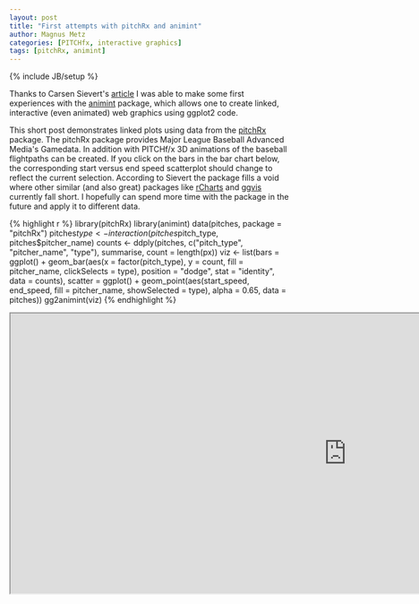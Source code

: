 ```yaml
---
layout: post
title: "First attempts with pitchRx and animint"
author: Magnus Metz
categories: [PITCHfx, interactive graphics]
tags: [pitchRx, animint]
---
```

{% include JB/setup %}


Thanks to Carsen Sievert's
[article](http://cpsievert.github.io/2014/03/fun-with-pitchrx-and-animint/) I was able to make some
first experiences with the [animint](https://github.com/tdhock/animint) package, which allows one
to create linked, interactive (even animated) web graphics using ggplot2 code.

This short post demonstrates linked plots using data from the
[pitchRx](http://cran.r-project.org/web/packages/pitchRx/) package. The pitchRx package provides
Major League Baseball Advanced Media's Gamedata. In addition with PITCHf/x 3D animations of the
baseball flightpaths can be created. If you click on the bars in the bar chart below, the
corresponding start versus end speed scatterplot should change to reflect the current selection.
According to Sievert the package fills a void where other similar (and also great) packages like
[rCharts](http://rcharts.io/) and [ggvis](http://ggvis.rstudio.com/) currently fall short. I
hopefully can spend more time with the package in the future and apply it to different data.


{% highlight r %}
library(pitchRx)
library(animint)
data(pitches, package = "pitchRx")
pitches$type <- interaction(pitches$pitch_type, pitches$pitcher_name)
counts <- ddply(pitches, c("pitch_type", "pitcher_name", "type"),
                summarise, count = length(px))
viz <- list(bars = ggplot() +
              geom_bar(aes(x = factor(pitch_type), y = count,
                           fill = pitcher_name, clickSelects = type),
                      position = "dodge", stat = "identity", data = counts),
            scatter = ggplot() +
              geom_point(aes(start_speed, end_speed, fill = pitcher_name, showSelected = type),
                         alpha = 0.65, data = pitches))
gg2animint(viz)
{% endhighlight %}

<iframe src="http://magnusmetz.github.io/figures/2014-05-15-first-attempts-with-animint/animint/"
style="background: #FFFFFF;" width="1200" height="500"> </iframe>
